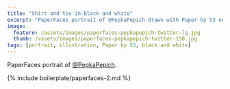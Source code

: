```yaml
---
title: "Shirt and tie in black and white"
excerpt: "PaperFaces portrait of @PepkaPepich drawn with Paper by 53 on an iPad."
image: 
  feature: /assets/images/paperfaces-pepkapepich-twitter-lg.jpg
  thumb: /assets/images/paperfaces-pepkapepich-twitter-150.jpg
tags: [portrait, illustration, Paper by 53, black and white]
---
```


PaperFaces portrait of [@PepkaPepich](http://twitter.com/PepkaPepich).

{% include boilerplate/paperfaces-2.md %}